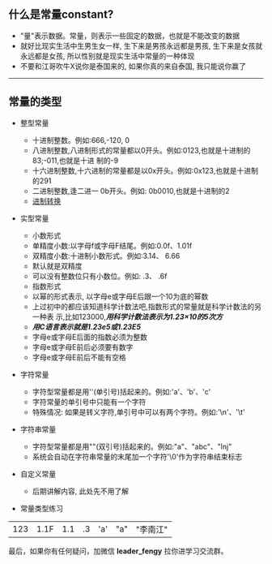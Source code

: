 ## 什么是常量constant?

- "量"表示数据。常量，则表示一些固定的数据，也就是不能改变的数据
- 就好比现实生活中生男生女一样, 生下来是男孩永远都是男孩, 生下来是女孩就永远都是女孩, 所以性别就是现实生活中常量的一种体现
- 不要和江哥吹牛X说你是泰国来的, 如果你真的来自泰国, 我只能说你赢了

---

## 常量的类型

- 整型常量
  + 十进制整数。例如:666,-120, 0
  + 八进制整数,八进制形式的常量都以0开头。例如:0123,也就是十进制的83;-011,也就是十进 制的-9
  + 十六进制整数,十六进制的常量都是以0x开头。例如:0x123,也就是十进制的291
  + 二进制整数,逢二进一 0b开头。例如: 0b0010,也就是十进制的2
  + [进制转换](https://renyuan431.github.io/2019/11/18/basic-knowledge/)
- 实型常量
  + 小数形式
  + 单精度小数:以字母f或字母F结尾。例如:0.0f、1.01f
  + 双精度小数:十进制小数形式。例如:3.14、 6.66
  + 默认就是双精度
  + 可以没有整数位只有小数位。例如: .3、 .6f
  + 指数形式
  + 以幂的形式表示, 以字母e或字母E后跟一个10为底的幂数
  + 上过初中的都应该知道科学计数法吧,指数形式的常量就是科学计数法的另一种表 示,比如123000,***用科学计数法表示为1.23×10的5次方***
  + ***用C语言表示就是1.23e5或1.23E5***
  + 字母e或字母E后面的指数必须为整数
  + 字母e或字母E前后必须要有数字
  + 字母e或字母E前后不能有空格
- 字符常量
  + 字符型常量都是用''(单引号)括起来的。例如:'a'、'b'、'c'
  + 字符常量的单引号中只能有一个字符
  + 特殊情况: 如果是转义字符,单引号中可以有两个字符。例如:'\n'、'\t'
- 字符串常量
  + 字符型常量都是用""(双引号)括起来的。例如:"a"、"abc"、"lnj"
  + 系统会自动在字符串常量的末尾加一个字符'\0'作为字符串结束标志
- 自定义常量
  + 后期讲解内容, 此处先不用了解

- 常量类型练习

|      |      |      |      |      |      |          |
| ---- | ---- | ---- | ---- | ---- | ---- | -------- |
| 123  | 1.1F | 1.1  | .3   | 'a'  | "a"  | "李南江" |



最后，如果你有任何疑问，加微信 **leader_fengy** 拉你进学习交流群。
